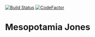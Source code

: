 [![Build Status](https://travis-ci.org/loopingdoge/mesopotamia-jones.svg?branch=master)](https://travis-ci.org/loopingdoge/mesopotamia-jones)
[![CodeFactor](https://www.codefactor.io/repository/github/loopingdoge/mesopotamia-jones/badge)](https://www.codefactor.io/repository/github/loopingdoge/mesopotamia-jones)

# Mesopotamia Jones
